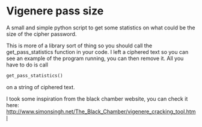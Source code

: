 # Vigenere pass size

A small and simple python script to get some statistics on what could be the size of the cipher password.

This is more of a library sort of thing so you should call the get_pass_statistics function in your code. I left a ciphered text so you can see an example of the program running, you can then remove it. All you have to do is call 
```Python
get_pass_statistics()
```
on a string of ciphered text.

I took some inspiration from the black chamber website, you can check it here: http://www.simonsingh.net/The_Black_Chamber/vigenere_cracking_tool.html

